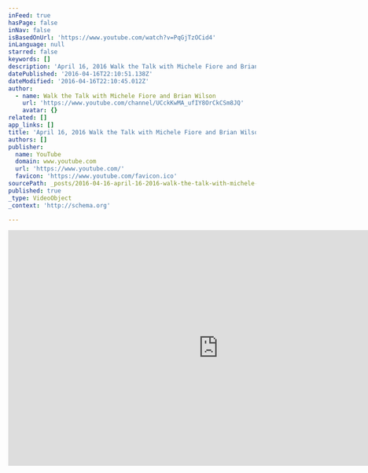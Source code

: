 ```yaml
---
inFeed: true
hasPage: false
inNav: false
isBasedOnUrl: 'https://www.youtube.com/watch?v=PqGjTzOCid4'
inLanguage: null
starred: false
keywords: []
description: 'April 16, 2016 Walk the Talk with Michele Fiore and Brian Wilson Special Guests: Pete Santilli Mike Arnold'
datePublished: '2016-04-16T22:10:51.138Z'
dateModified: '2016-04-16T22:10:45.012Z'
author:
  - name: Walk the Talk with Michele Fiore and Brian Wilson
    url: 'https://www.youtube.com/channel/UCckKwMA_ufIY8OrCkCSm8JQ'
    avatar: {}
related: []
app_links: []
title: 'April 16, 2016 Walk the Talk with Michele Fiore and Brian Wilson'
authors: []
publisher:
  name: YouTube
  domain: www.youtube.com
  url: 'https://www.youtube.com/'
  favicon: 'https://www.youtube.com/favicon.ico'
sourcePath: _posts/2016-04-16-april-16-2016-walk-the-talk-with-michele-fiore-and-brian-wi.md
published: true
_type: VideoObject
_context: 'http://schema.org'

---
```

<iframe src="https://cdn.embedly.com/widgets/media.html?src=https%3A%2F%2Fwww.youtube.com%2Fembed%2FPqGjTzOCid4%3Ffeature%3Doembed&amp;url=https%3A%2F%2Fwww.youtube.com%2Fwatch%3Fv%3DPqGjTzOCid4&amp;image=https%3A%2F%2Fi.ytimg.com%2Fvi%2FPqGjTzOCid4%2Fhqdefault.jpg&amp;key=b7d04c9b404c499eba89ee7072e1c4f7&amp;type=text%2Fhtml&amp;schema=youtube" width="854" height="480" scrolling="no" frameborder="0" allowfullscreen="allowfullscreen" style=""></iframe>